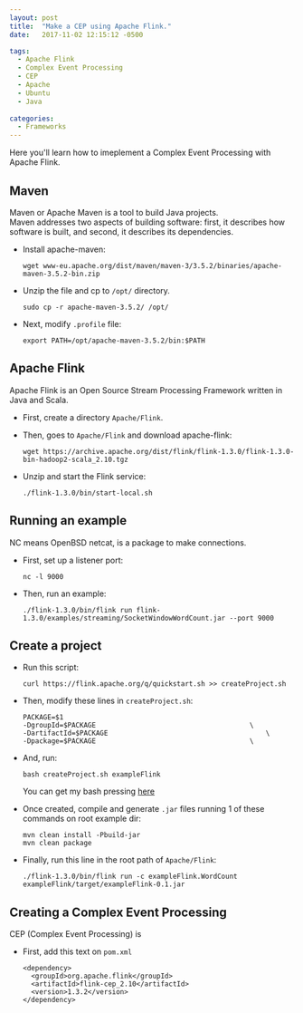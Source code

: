 ```yaml
---
layout: post
title:  "Make a CEP using Apache Flink."
date:   2017-11-02 12:15:12 -0500

tags:
  - Apache Flink
  - Complex Event Processing
  - CEP
  - Apache
  - Ubuntu
  - Java
  
categories:
  - Frameworks
---
```


Here you'll learn how to imeplement a Complex Event Processing with Apache Flink.

## Maven

Maven or Apache Maven is a tool to build Java projects.  
Maven addresses two aspects of building software: first, it describes how software is built, and second, it describes its dependencies.  
* Install apache-maven:

      wget www-eu.apache.org/dist/maven/maven-3/3.5.2/binaries/apache-maven-3.5.2-bin.zip

* Unzip the file and cp to `/opt/` directory.

      sudo cp -r apache-maven-3.5.2/ /opt/

* Next, modify `.profile` file:

      export PATH=/opt/apache-maven-3.5.2/bin:$PATH

## Apache Flink

Apache Flink is an Open Source Stream Processing Framework written in Java and Scala.  
* First, create a directory `Apache/Flink`.

* Then, goes to `Apache/Flink` and download apache-flink:

      wget https://archive.apache.org/dist/flink/flink-1.3.0/flink-1.3.0-bin-hadoop2-scala_2.10.tgz

* Unzip and start the Flink service:

      ./flink-1.3.0/bin/start-local.sh

## Running an example

NC means OpenBSD netcat, is a package to make connections.

* First, set up a listener port:

      nc -l 9000

* Then, run an example:

      ./flink-1.3.0/bin/flink run flink-1.3.0/examples/streaming/SocketWindowWordCount.jar --port 9000

## Create a project

* Run this script:

      curl https://flink.apache.org/q/quickstart.sh >> createProject.sh

* Then, modify these lines in `createProject.sh`:

      PACKAGE=$1
      -DgroupId=$PACKAGE					                  \
      -DartifactId=$PACKAGE								          \
      -Dpackage=$PACKAGE					                  \

* And, run:

      bash createProject.sh exampleFlink

  You can get my bash pressing [here]()

* Once created, compile and generate `.jar` files running 1 of these commands on root example dir:
 
      mvn clean install -Pbuild-jar
      mvn clean package

* Finally, run this line in the root path of `Apache/Flink`:

      ./flink-1.3.0/bin/flink run -c exampleFlink.WordCount exampleFlink/target/exampleFlink-0.1.jar

## Creating a Complex Event Processing

CEP (Complex Event Processing) is 

* First, add this text on `pom.xml`

      <dependency>
        <groupId>org.apache.flink</groupId>
        <artifactId>flink-cep_2.10</artifactId>
        <version>1.3.2</version>
      </dependency>


